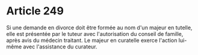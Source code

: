 # Article 249

Si une demande en divorce doit être formée au nom d'un majeur en tutelle, elle est présentée par le tuteur avec l'autorisation du conseil de famille, après avis du médecin traitant.   Le majeur en curatelle exerce l'action lui-même avec l'assistance du curateur.